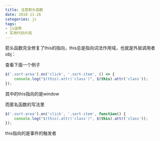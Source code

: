 ```yaml
---
title: 注意箭头函数
date: 2018-11-26
categories: js
tags: 
- js运用
- 实用代码片段
---
```


箭头函数完全修复了this的指向，this总是指向词法作用域，也就是外层调用者obj：

查看下面一个例子
```js
$('.sort-area').on('click', '.sort-item', () => {
    console.log("$(this).attr('class')", $(this).attr('class'));
});
```
其中的this指向的是window

而匿名函数的写法里
```js
$('.sort-area').on('click', '.sort-item', function() {
    console.log("$(this).attr('class')", $(this).attr('class'));
});
```
this指向的是事件的触发者
